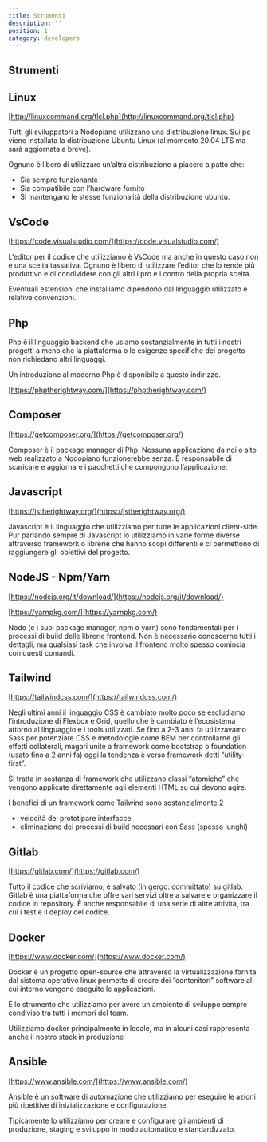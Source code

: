 ```yaml
---
title: Strumenti
description: ''
position: 1
category: developers
---
```


## Strumenti

## Linux

[http://linuxcommand.org/tlcl.php](http://linuxcommand.org/tlcl.php)

Tutti gli sviluppatori a Nodopiano utilizzano una distribuzione linux. Sui pc viene installata la distribuzione Ubuntu Linux (al momento 20.04 LTS ma sarà aggiornata a breve).

Ognuno è libero di utilizzare un’altra distribuzione a piacere a patto che:

- Sia sempre funzionante
- Sia compatibile con l’hardware fornito
- Si mantengano le stesse funzionalità della distribuzione ubuntu.

## VsCode

[https://code.visualstudio.com/](https://code.visualstudio.com/)

L’editor per il codice che utilizziamo è VsCode ma anche in questo caso non è una scelta tassativa. Ognuno è libero di utilizzare l’editor che lo rende più produttivo e di condividere con gli altri i pro e i contro della propria scelta. 

Eventuali estensioni che installiamo dipendono dal linguaggio utilizzato e relative convenzioni.

## Php

Php è il linguaggio backend che usiamo sostanzialmente in tutti i nostri progetti a meno che la piattaforma o le esigenze specifiche del progetto non richiedano altri linguaggi. 

Un introduzione al moderno Php è disponibile a questo indirizzo.

[https://phptherightway.com/](https://phptherightway.com/)

## Composer

[https://getcomposer.org/](https://getcomposer.org/)

Composer è il package manager di Php. Nessuna applicazione da noi o sito web realizzato a Nodopiano funzionerebbe senza. È responsabile di scaricare e aggiornare i pacchetti che compongono l’applicazione. 

## Javascript

[https://jstherightway.org/](https://jstherightway.org/)

Javascript è il linguaggio che utilizziamo per tutte le applicazioni client-side. Pur parlando sempre di Javascript lo utilizziamo in varie forme diverse attraverso framework o librerie che hanno scopi differenti e ci permettono di raggiungere gli obiettivi del progetto.

## NodeJS - Npm/Yarn

[https://nodejs.org/it/download/](https://nodejs.org/it/download/) 

[https://yarnpkg.com/](https://yarnpkg.com/)

Node (e i suoi package manager, npm o yarn) sono fondamentali per i processi di build delle librerie frontend. Non è necessario conoscerne tutti i dettagli, ma qualsiasi task che involva il frontend molto spesso comincia con questi comandi.

## Tailwind

[https://tailwindcss.com/](https://tailwindcss.com/)

Negli ultimi anni il linguaggio CSS è cambiato molto poco se escludiamo l’introduzione di Flexbox e Grid, quello che è cambiato è l’ecosistema attorno al linguaggio e i tools utilizzati. Se fino a 2-3 anni fa utilizzavamo Sass per potenziare CSS e metodologie come BEM per controllarne gli effetti collaterali, magari unite a framework come bootstrap o foundation (usato fino a 2 anni fa) oggi la tendenza è verso framework detti “utility-first”. 

Si tratta in sostanza di framework che utilizzano classi “atomiche” che vengono applicate direttamente agli elementi HTML su cui devono agire.

I benefici di un framework come Tailwind sono sostanzialmente 2

- velocità del prototipare interfacce
- eliminazione dei processi di build necessari con Sass (spesso lunghi)

## Gitlab

[https://gitlab.com/](https://gitlab.com/)

Tutto il codice che scriviamo, è salvato (in gergo: committato) su gitlab. Gitlab è una piattaforma che offre vari servizi oltre a salvare e organizzare il codice in repository. È anche responsabile di una serie di altre attività, tra cui i test e il deploy del codice.

## Docker

[https://www.docker.com/](https://www.docker.com/)

Docker è un progetto open-source che attraverso la virtualizzazione fornita dal sistema operativo linux permette di creare dei “contenitori” software al cui interno vengono eseguite le applicazioni.

È lo strumento che utilizziamo per avere un ambiente di sviluppo sempre condiviso tra tutti i membri del team.

Utilizziamo docker principalmente in locale, ma in alcuni casi rappresenta anche il nostro stack in produzione

## Ansible

[https://www.ansible.com/](https://www.ansible.com/)

Ansible è un software di automazione che utilizziamo per eseguire le azioni più ripetitive di inizializzazione e configurazione.

Tipicamente lo utilizziamo per creare e configurare gli ambienti di produzione, staging e sviluppo in modo automatico e standardizzato.


